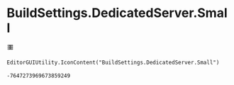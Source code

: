 # BuildSettings.DedicatedServer.Small
![](/img/BuildSettings.DedicatedServer.Small.png)

``` CSharp
EditorGUIUtility.IconContent("BuildSettings.DedicatedServer.Small")
```
```
-7647273969673859249
```
